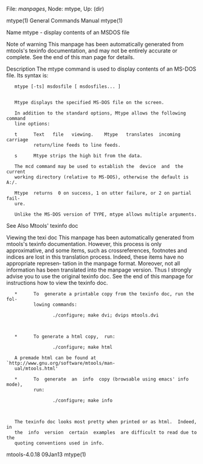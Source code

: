 File: *manpages*,  Node: mtype,  Up: (dir)

mtype(1)                    General Commands Manual                   mtype(1)



Name
       mtype - display contents of an MSDOS file



Note of warning
       This  manpage  has  been  automatically generated from mtools's texinfo
       documentation, and may not be entirely accurate or complete.   See  the
       end of this man page for details.

Description
       The  mtype  command  is used to display contents of an MS-DOS file. Its
       syntax is:

       mtype [-ts] msdosfile [ msdosfiles... ]


       Mtype displays the specified MS-DOS file on the screen.

       In addition to the standard options, Mtype allows the following command
       line options:

       t      Text   file   viewing.    Mtype   translates  incoming  carriage
              return/line feeds to line feeds.

       s      Mtype strips the high bit from the data.

       The mcd command may be used to establish the  device  and  the  current
       working directory (relative to MS-DOS), otherwise the default is A:/.

       Mtype  returns  0 on success, 1 on utter failure, or 2 on partial fail‐
       ure.

       Unlike the MS-DOS version of TYPE, mtype allows multiple arguments.

See Also
       Mtools' texinfo doc

Viewing the texi doc
       This manpage has been automatically  generated  from  mtools's  texinfo
       documentation.  However,  this  process is only approximative, and some
       items, such as crossreferences, footnotes and indices are lost in  this
       translation process.  Indeed, these items have no appropriate represen‐
       tation in the manpage format.  Moreover, not all information  has  been
       translated into the manpage version.  Thus I strongly advise you to use
       the original texinfo doc.  See the end of this manpage for instructions
       how to view the texinfo doc.

       *      To  generate a printable copy from the texinfo doc, run the fol‐
              lowing commands:

                     ./configure; make dvi; dvips mtools.dvi



       *      To generate a html copy,  run:

                     ./configure; make html

       A premade html can be found at `http://www.gnu.org/software/mtools/man‐
       ual/mtools.html'

       *      To  generate  an  info  copy (browsable using emacs' info mode),
              run:

                     ./configure; make info



       The texinfo doc looks most pretty when printed or as html.  Indeed,  in
       the  info  version  certain  examples  are difficult to read due to the
       quoting conventions used in info.

mtools-4.0.18                       09Jan13                           mtype(1)
